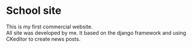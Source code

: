 # School site
This is my first commercial website.<br>
All site was developed by me. It based on the django framework and using CKeditor to create news posts. <br>
<br>
